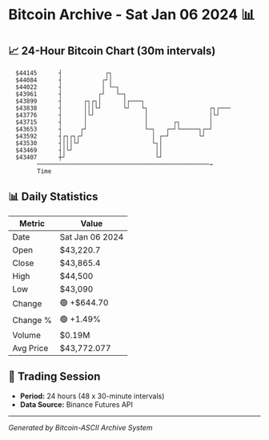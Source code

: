 # Bitcoin Archive - Sat Jan 06 2024 📊

## 📈 24-Hour Bitcoin Chart (30m intervals)

```
  $44145      ┤            ┌┐                                  
  $44084      ┤           ┌┘│                                  
  $44022      ┤           │ └─┐                                
  $43961      ┤          ┌┘   └─┐                              
  $43899      ┤      ┌┐┌┐│      │┌───┐                         
  $43838      ┤      │││└┘      └┘   └┐                 ┌┐┌─── 
  $43776      ┤      │└┘              │                 │└┘    
  $43715      ┤      │                │       ┌┐        │      
  $43653      ┤     ┌┘                └─┐   ┌─┘└─────┐┌─┘      
  $43592      ┤┌┐┌┐┌┘                   │ ┌─┘        └┘        
  $43530      ┤│││└┘                    └┐│                    
  $43469      ┤│└┘                       ││                    
  $43407      ┼┘                         └┘                    
        ────────────────────────────────────────────────→
        Time
```

## 📊 Daily Statistics

| Metric | Value |
|--------|-------|
| Date | Sat Jan 06 2024 |
| Open | $43,220.7 |
| Close | $43,865.4 |
| High | $44,500 |
| Low | $43,090 |
| Change | 🟢 +$644.70 |
| Change % | 🟢 +1.49% |
| Volume | $0.19M |
| Avg Price | $43,772.077 |

## 📅 Trading Session

- **Period:** 24 hours (48 x 30-minute intervals)
- **Data Source:** Binance Futures API

---
*Generated by Bitcoin-ASCII Archive System*
